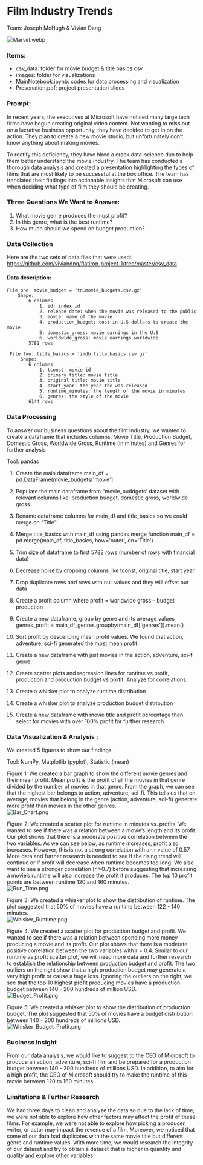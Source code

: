 # Film Industry Trends

Team: Joseph McHugh & Vivian Dang
    
![Marvel.webp](https://raw.githubusercontent.com/viviandng/flatiron-project-1/master/images/Marvel%20Image.webp)


### Items:
- csv_data: folder for movie budget & title basics csv
- images: folder for visualizations
- MainNotebook.ipynb: codes for data processing and visualization
- Presenation.pdf: project presentation slides


### Prompt:
In recent years, the executives at Microsoft have noticed many large tech firms have begun creating original video content. Not wanting to miss out on a lucrative business opportunity, they have decided to get in on the action. They plan to create a new movie studio, but unfortunately don’t know anything about making movies. 

To rectify this deficiency, they have hired a crack data-science duo to help them better understand the movie industry. The team has conducted a thorough data analysis and created a presentation highlighting the types of films that are most likely to be successful at the box office. The team has translated their findings into actionable insights that Microsoft can use when deciding what type of film they should be creating. 


### Three Questions We Want to Answer:

1.	What movie genre produces the most profit?
2.	In this genre, what is the best runtime?
3.	How much should we spend on budget production?


### Data Collection

Here are the two sets of data files that were used: https://github.com/viviandng/flatiron-project-1/tree/master/csv_data


#### Data description:
    File one: movie_budget = ‘tn.movie_budgets.csv.gz’ 
        Shape:
            6 columns
                1. id: index id
                2. release date: when the movie was released to the public
                3. movie: name of the movie
                4. production_budget: cost in U.S dollars to create the movie 
                5. domestic_gross: movie earnings in the U.S
                6. worldwide_gross: movie earnings worldwide
            5782 rows
 
     File two: title_basics = 'imdb.title.basics.csv.gz'
         Shape:
            6 columns
                1. tconst: movie id
                2. primary title: movie title
                3. original title: movie title 
                4. start_year: the year the was released
                5. runtime_minutes: the length of the movie in minutes
                6. genres: the style of the movie
            6144 rows
 


### Data Processing
To answer our business questions about the film industry, we wanted to create a dataframe that includes columns: Movie Title, Production Budget, Domestic Gross, Worldwide Gross, Runtime (in minutes) and Genres for further analysis
 
Tool: pandas
1. Create the main dataframe
    main_df = pd.DataFrame(movie_budgets['movie']
 
2. Populate the main dataframe from “movie_buddgets’ dataset with relevant columns like: production budget, domestic gross, worldwide gross
 
3. Rename dataframe columns for main_df and title_basics so we could merge on “Title”
 
4. Merge title_basics with main_df using pandas merge function
    main_df = pd.merge(main_df, title_basics, how='outer', on='Title')
 
5. Trim size of dataframe to first 5782 rows (number of rows with financial data)
 
6. Decrease noise by dropping columns like tconst, original title, start year
 
7. Drop duplicate  rows and rows with null values and they will offset our data
 
8. Create a profit column where profit = worldwide gross – budget production

9. Create a new dataframe, group by genre and its average values
    genres_profit = main_df_genres.groupby(main_df['genres']).mean()

10. Sort profit by descending mean profit values. We found that action, adventure, sci-fi generated the most mean profit.

11. Create a new dataframe with just movies in the action, adventure, sci-fi genre. 

12. Create scatter plots and regression lines for runtime vs profit, production and production budget vs profit. Analyze for correlations.

13. Create a whisker plot to analyze runtime distribution

14. Create a whisker plot to analyze production budget distribution

15. Create a new dataframe with movie title and profit percentage then select for movies with over 100% profit for further research


### Data Visualization & Analysis : 
We created 5 figures to show our findings.
 
Tool: NumPy, Matplotlib (pyplot), Statistic (mean)

Figure 1: We created a bar graph to show the different movie genres and their mean profit. Mean profit is the profit of all the movies in that genre divided by the number of movies in that genre. From the graph, we can see that the highest bar belongs to action, adventure, sci-fi. This tells us that on average, movies that belong in the genre (action, adventure, sci-fi) generate more profit than movies in the other genres. <br/>
![Bar_Chart.png](https://github.com/viviandng/flatiron-project-1/blob/master/images/meanprofit_genre.png)

Figure 2: We created a scatter plot for runtime in minutes vs. profits. We wanted to see if there was a relation between a movie’s length and its profit. Our plot shows that there is a moderate positive correlation between the two variables. As we can see below, as runtime increases, profit also increases. However, this is not a strong correlation with an r value of 0.57. More data and further research is needed to see if the rising trend will continue or if profit will decrease when runtime becomes too long. We also want to see a stronger correlation (r >0.7) before suggesting that increasing a movie’s runtime will also increase the profit it produces. The top 10 profit points are between runtime 120 and 160 minutes. <br/>
![Run_Time.png](https://github.com/viviandng/flatiron-project-1/blob/master/images/Runtime_vs_Profit.png)

Figure 3: We created a whisker plot to show the distribution of runtime. The plot suggested that 50% of movies have a runtime between 122 - 140 minutes. <br/>
![Whisker_Runtime.png](https://github.com/viviandng/flatiron-project-1/blob/master/images/Box_Whisker_Runtime.png)

Figure 4: We created a scatter plot for production budget and profit. We wanted to see if there was a relation between spending more money producing a movie and its profit. Our plot shows that there is a moderate positive correlation between the two variables with r = 0.4. Similar to our runtime vs profit scatter plot, we will need more data and further research to establish the relationship between production budget and profit. The two outliers on the right show that a high production budget may generate a very high profit or cause a huge loss. Ignoring the outliers on the right, we see that the top 10 highest profit producing movies have a production budget between 140 - 200 hundreds of million USD. <br/>
![Budget_Profit.png](https://github.com/viviandng/flatiron-project-1/blob/master/images/Budget_vs_Profit.png)

Figure 5: We created a whisker plot to show the distribution of production budget. The plot suggested that 50% of movies have a budget distribution between 140 - 200 hundreds of millions USD. <br/>
![Whisker_Budget_Profit.png](https://github.com/viviandng/flatiron-project-1/blob/master/images/Box_Whisker.png)


### Business Insight
From our data analysis, we would like to suggest to the CEO of Microsoft to produce an action, adventure, sci-fi film and be prepared for a production budget between 140 - 200 hundreds of millions USD. In addition, to aim for a high profit, the CEO of Microsoft should try to make the runtime of this movie between 120 to 160 minutes. 


### Limitations & Further Research
We had three days to clean and analyze the data so due to the lack of time, we were not able to explore how other factors may affect the profit of these films. For example, we were not able to explore how picking a producer, writer, or actor may impact the revenue of a film. Moreover, we noticed that some of our data had duplicates with the same movie title but different genre and runtime values. With more time, we would research the integrity of our dataset and try to obtain a dataset that is higher in quantity and quality and explore other variables.

